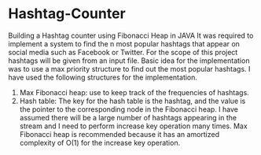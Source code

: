 # Hashtag-Counter
Building a Hashtag counter using Fibonacci Heap in JAVA
It was required to implement a system to find the n most popular hashtags that appear on social media
such as Facebook or Twitter. For the scope of this project hashtags will be given from an input file.
Basic idea for the implementation was to use a max priority structure to find out the most popular hashtags.
I have used the following structures for the implementation.
1. Max Fibonacci heap: use to keep track of the frequencies of hashtags.
2. Hash table: The key for the hash table is the hashtag, and the value is the pointer to the corresponding
node in the Fibonacci heap.
I have assumed there will be a large number of hashtags appearing in the stream and I need to perform
increase key operation many times. Max Fibonacci heap is recommended because it has an amortized
complexity of O(1) for the increase key operation. 
